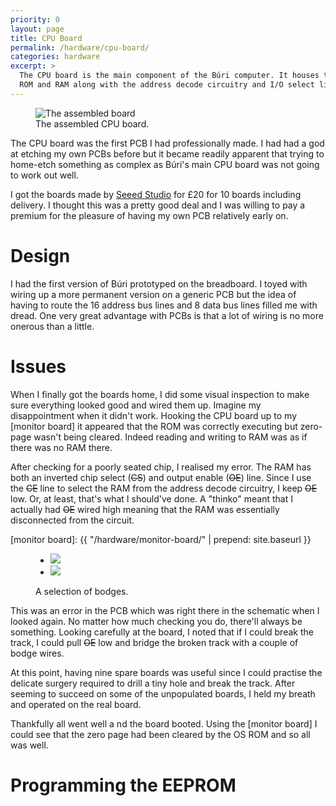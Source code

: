 ```yaml
---
priority: 0
layout: page
title: CPU Board
permalink: /hardware/cpu-board/
categories: hardware
excerpt: >
  The CPU board is the main component of the Búri computer. It houses the CPU,
  ROM and RAM along with the address decode circuitry and I/O select lines.
---
```


<figure>
  <img alt="The assembled board"
    src="{{ "cpu-board.jpg" | prepend: site.imageurl }}">
  <figcaption>The assembled CPU board.</figcaption>
</figure>

The CPU board was the first PCB I had professionally made. I had had a god at
etching my own PCBs before but it became readily apparent that trying to
home-etch something as complex as Búri's main CPU board was not going to work
out well.

I got the boards made by [Seeed Studio](http://www.seeedstudio.com/) for
&pound;20 for 10 boards including delivery. I thought this was a pretty good
deal and I was willing to pay a premium for the pleasure of having my own PCB
relatively early on.

# Design

I had the first version of Búri prototyped on the breadboard. I toyed with
wiring up a more permanent version on a generic PCB but the idea of having to
route the 16 address bus lines and 8 data bus lines filled me with dread. One
very great advantage with PCBs is that a lot of wiring is no more onerous than a
little.

# Issues

When I finally got the boards home, I did some visual inspection to make sure
everything looked good and wired them up. Imagine my disappointment when it
didn't work. Hooking the CPU board up to my [monitor board] it appeared that the
ROM was correctly executing but zero-page wasn't being cleared. Indeed reading
and writing to RAM was as if there was no RAM there.

After checking for a poorly seated chip, I realised my error. The RAM has both
an inverted chip select (<s>CS</s>) and output enable (<s>OE</s>) line. Since I
use the <s>CE</s> line to select the RAM from the address decode circuitry, I
keep <s>OE</s> low. Or, at least, that's what I should've done. A "thinko" meant
that I actually had <s>OE</s> wired high meaning that the RAM was essentially
disconnected from the circuit.

[monitor board]: {{ "/hardware/monitor-board/" | prepend: site.baseurl }}

<figure>
  <ul class="image-strip">
    <li class="image-strip-image">
      <a href="{{ "bodge-1.jpg" | prepend: site.imageurl }}">
        <img class="tall" src="{{ "bodge-1.jpg" | prepend: site.thumburl }}">
      </a>
    </li>
    <li class="image-strip-image">
      <a href="{{ "bodge-2.jpg" | prepend: site.imageurl }}">
        <img class="tall" src="{{ "bodge-2.jpg" | prepend: site.thumburl }}">
      </a>
    </li>
  </ul>
  <figcaption>A selection of bodges.</figcaption>
</figure>

This was an error in the PCB which was right there in the schematic when I
looked again. No matter how much checking you do, there'll always be something.
Looking carefully at the board, I noted that if I could break the track, I could
pull <s>OE</s> low and bridge the broken track with a couple of bodge wires.

At this point, having nine spare boards was useful since I could practise the
delicate surgery required to drill a tiny hole and break the track. After
seeming to succeed on some of the unpopulated boards, I held my breath and
operated on the real board.

Thankfully all went well a nd the board booted. Using the [monitor board] I
could see that the zero page had been cleared by the OS ROM and so all was well.

# Programming the EEPROM


